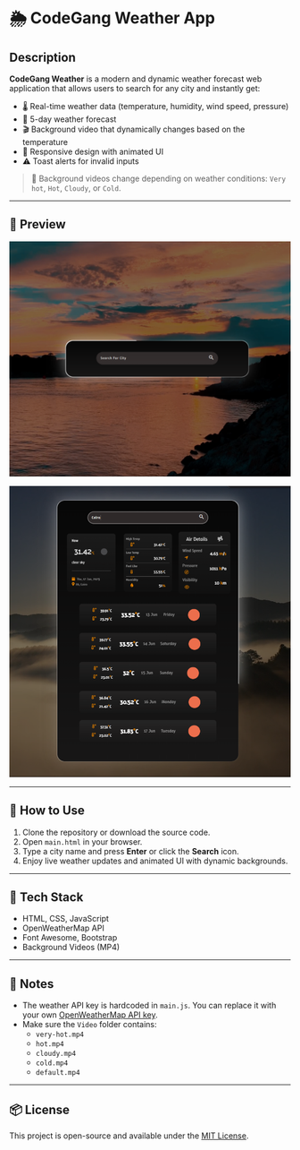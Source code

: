 # 🌦️ CodeGang Weather App

## Description

**CodeGang Weather** is a modern and dynamic weather forecast web application that allows users to search for any city and instantly get:

- 🌡️ Real-time weather data (temperature, humidity, wind speed, pressure)
- 📆 5-day weather forecast
- 🎬 Background video that dynamically changes based on the temperature
- 📱 Responsive design with animated UI
- ⚠️ Toast alerts for invalid inputs

> 🎥 Background videos change depending on weather conditions: `Very hot`, `Hot`, `Cloudy`, or `Cold`.

---

## 📸 Preview

![screenshot](/Project%20Img/First.png) <!-- Optional: Replace with actual screenshot -->

![screenshot](/Project%20Img/Second.png) <!-- Optional: Replace with actual screenshot -->

---

## 📁 How to Use

1. Clone the repository or download the source code.
2. Open `main.html` in your browser.
3. Type a city name and press **Enter** or click the **Search** icon.
4. Enjoy live weather updates and animated UI with dynamic backgrounds.

---

## 🔧 Tech Stack

- HTML, CSS, JavaScript
- OpenWeatherMap API
- Font Awesome, Bootstrap
- Background Videos (MP4)

---

## 📝 Notes

- The weather API key is hardcoded in `main.js`. You can replace it with your own [OpenWeatherMap API key](https://openweathermap.org/api).
- Make sure the `Video` folder contains:
  - `very-hot.mp4`
  - `hot.mp4`
  - `cloudy.mp4`
  - `cold.mp4`
  - `default.mp4`

---

## 📦 License

This project is open-source and available under the [MIT License](LICENSE).
